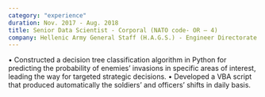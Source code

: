 ```yaml
---
category: "experience"
duration: Nov. 2017 - Aug. 2018
title: Senior Data Scientist - Corporal (NATO code- OR – 4)
company: Hellenic Army General Staff (H.A.G.S.) - Engineer Directorate
---
```

• Constructed a decision tree classification algorithm in Python for predicting the probability of enemies’ invasions in specific areas of interest, leading the way for targeted strategic decisions.
• Developed a VBA script that produced automatically the soldiers’ and officers’ shifts in daily basis.
